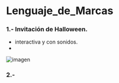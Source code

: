 # Lenguaje_de_Marcas

### 1.- Invitación de Halloween.
- interactiva y con sonidos.
- 
![imagen](c://usuarios/Natalia/Lenguaje_de_Marcas/zVarios/Imagenes/invitacion_halloween.png)

### 2.- 